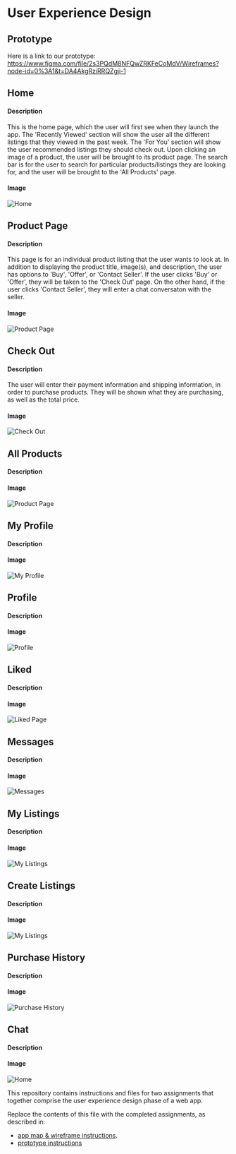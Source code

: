 # User Experience Design

## Prototype

Here is a link to our prototype: https://www.figma.com/file/2s3PQdM8NFQwZRKFeCoMdV/Wireframes?node-id=0%3A1&t=DA4AkgRziRRQZgji-1
## Home
#### Description
This is the home page, which the user will first see when they launch the app. The 'Recently Viewed' section will show the user all the different listings that they viewed in the past week. The 'For You' section will show the user recommended listings they should check out. Upon clicking an image of a product, the user will be brought to its product page. The search bar is for the user to search for particular products/listings they are looking for, and the user will be brought to the 'All Products' page. 
#### Image
![Home](/ux-design/images/Home.png)

## Product Page
#### Description
This page is for an individual product listing that the user wants to look at. In addition to displaying the product title, image(s), and description, the user has options to 'Buy', 'Offer', or 'Contact Seller'. If the user clicks 'Buy' or 'Offer', they will be taken to the 'Check Out' page. On the other hand, if the user clicks 'Contact Seller', they will enter a chat conversaton with the seller. 

#### Image
![Product Page](/ux-design/images/Product%20Page.png)

## Check Out
#### Description
The user will enter their payment information and shipping information, in order to purchase products. They will be shown what they are purchasing, as well as the total price. 
#### Image
![Check Out](/ux-design/images/CheckOut.png)

## All Products
#### Description
#### Image
![Product Page](/ux-design/images/AllProducts.png)

## My Profile
#### Description
#### Image
![My Profile](/ux-design/images/MyProfile.png)

## Profile
#### Description
#### Image
![Profile](/ux-design/images/Profile.png)

## Liked
#### Description
#### Image
![Liked Page](/ux-design/images/Likes.png)

## Messages
#### Description
#### Image
![Messages](/ux-design/images/Messages.png)

## My Listings
#### Description
#### Image
![My Listings](/ux-design/images/MyListings.png)

## Create Listings
#### Description
#### Image
![My Listings](/ux-design/images/CreateListing.png)

## Purchase History
#### Description
#### Image
![Purchase History](/ux-design/images/PurchaseHistory.png)

## Chat
#### Description
#### Image
![Home](/ux-design/images/Chat.png)

This repository contains instructions and files for two assignments that together comprise the user experience design phase of a web app.

Replace the contents of this file with the completed assignments, as described in:

- [app map & wireframe instructions](instructions-0a-app-map-wireframes.md).
- [prototype instructions](instructions-0b-prototyping.md)
